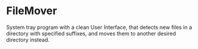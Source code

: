 # FileMover
System tray program with a clean User Interface, that detects new files in a directory with specified suffixes, and moves them to another desired directory instead.




